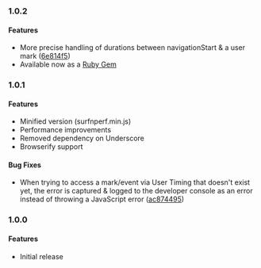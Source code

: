 <a name="1.0.2"></a>
### 1.0.2

#### Features

* More precise handling of durations between navigationStart & a user mark ([6e814f5](https://github.com/Comcast/Surf-N-Perf/commit/6e814f5db1bc650d2ab487c45fea61986fca4000))
* Available now as a [Ruby Gem](https://rubygems.org/gems/surfnperf)

<a name="1.0.1"></a>
### 1.0.1

#### Features

* Minified version (surfnperf.min.js)
* Performance improvements
* Removed dependency on Underscore
* Browserify support

#### Bug Fixes

* When trying to access a mark/event via User Timing
that doesn't exist yet, the error is captured & logged to the developer console as an error instead of throwing a JavaScript error ([ac874495](https://github.com/Comcast/Surf-N-Perf/commit/ac874495061da777d10bef3537d834c39e16ddf5))

<a name="1.0.0"></a>
### 1.0.0

#### Features

* Initial release